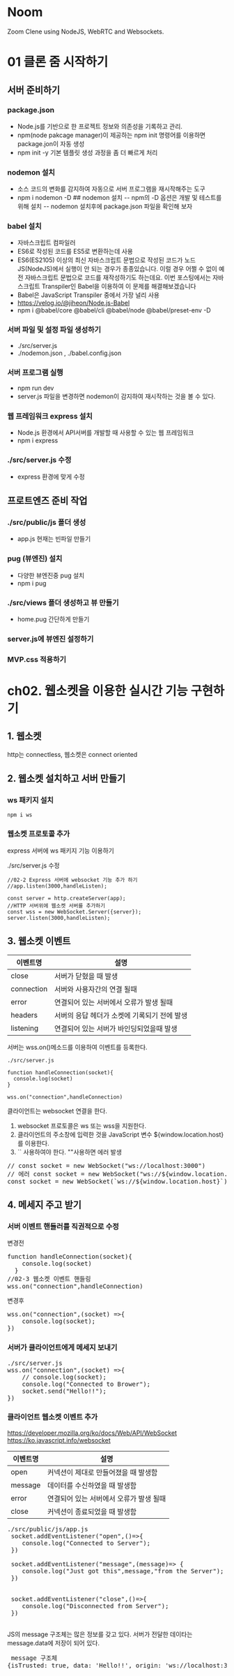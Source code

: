 
# Noom

Zoom Clene using NodeJS, WebRTC and Websockets.

# 01 클론 줌 시작하기
## 서버 준비하기
### package.json
- Node.js를 기반으로 한  프로젝트 정보와 의존성을 기록하고 관리.
- npm(node pakcage manager)이 제공하는 npm init 명령어를 이용하면 package.jon이 자동 생성
- npm init -y 기본 템플릿 생성 과정을 좀 더 빠르게 처리

### nodemon 설치

- 소스 코드의 변화를 감지하여 자동으로 서버 프로그램을 재시작해주는 도구
- npm i nodemon -D ## nodemon 설치
  -- npm의 -D 옵션은 개발 및 테스트를 위해 설치
  -- nodemon 설치후에 package.json 파일을 확인해 보자

### babel 설치

- 자바스크립트 컴파일러
- ES6로 작성된 코드를 ES5로 변환하는데 사용
- ES6(ES2105) 이상의 최신 자바스크립트 문법으로 작성된 코드가 노드JS(NodeJS)에서 실행이 안 되는 경우가 종종있습니다. 이럴 경우 어쩔 수 없이 예전 자바스크립트 문법으로 코드를 재작성하기도 하는데요. 이번 포스팅에서는 자바스크립트 Transpiler인 Babel을 이용하여 이 문제를 해결해보겠습니다
- Babel은 JavaScript Transpiler 중에서 가장 널리 사용
- https://velog.io/@jiheon/Node.js-Babel
- npm i @babel/core @babel/cli @babel/node @babel/preset-env -D

### 서버 파일 및 설정 파일 생성하기

- ./src/server.js
- ./nodemon.json , ./babel.config.json

### 서버 프로그램 실행

- npm run dev
- server.js 파일을 변경하면 nodemon이 감지하여 재시작하는 것을 볼 수 있다.

### 웹 프레임워크 express 설치

- Node.js 환경에서 API서버를 개발할 때 사용할 수 있는 웹 프레임워크
- npm i express

### ./src/server.js 수정

- express 환경에 맞게 수정

## 프로트엔즈 준비 작업
### ./src/public/js 폴더 생성

- app.js  현재는 빈파일 만들기


### pug (뷰엔진) 설치

- 다양한 뷰엔진중 pug 설치
- npm i pug

### ./src/views 폴더 생성하고 뷰 만들기

- home.pug 간단하게 만들기

### server.js에 뷰엔진 설정하기

### MVP.css 적용하기


# ch02. 웹소켓을 이용한 실시간 기능 구현하기

## 1. 웹소켓
http는 connectless, 웹소켓은 connect oriented

## 2. 웹소켓 설치하고 서버 만들기

### ws 패키지 설치

```
npm i ws
```

### 웹소켓 프로토콜 추가
express 서버에 ws 패키지 기능 이용하기 

./src/server.js 수정

    //02-2 Express 서버에 websocket 기능 추가 하기
    //app.listen(3000,handleListen);

    const server = http.createServer(app);
    //HTTP 서버위에 웹소켓 서버를 추가하기
    const wss = new WebSocket.Server({server});
    server.listen(3000,handleListen);

## 3. 웹소켓 이벤트

| 이벤트명 | 설명 |
|---|---|
|close|서버가 닫혔을 때 발생|
|connection|서버와 사용자간의 연결 될때 |
|error|연결되어 있는 서버에서 오류가 발생 될때 |
|headers|서버의 응답 헤더가 소켓에 기록되기 전에 발생|
|listening| 연결되어 있는 서버가 바인딩되었을때 발생|


서버는 wss.on()메소드를 이용하여 이벤트를 등록한다.

    ./src/server.js
  
    function handleConnection(socket){
      console.log(socket)
    }

    wss.on("connection",handleConnection)

클라이언트는 websocket 연결을 한다.
1. websocket 프로토콜은 ws 또는 wss을 지원한다.
2. 클라이언트의 주소창에 입력한 것을 JavaScript 변수 ${window.location.host}를 이용한다. 
3. `` 사용하여야 한다. ""사용하면 에러 발생
<pre>
// const socket = new WebSocket("ws://localhost:3000")
// 에러 const socket = new WebSocket("ws://${window.location.host}");
const socket = new WebSocket(`ws://${window.location.host}`);
</pre>

## 4. 메세지 주고 받기

### 서버 이벤트 핸들러를 직권적으로 수정

변경전
<pre>
function handleConnection(socket){
    console.log(socket)
  }
//02-3 웹소켓 이벤트 핸들링 
wss.on("connection",handleConnection)
</pre>

변경후
<pre>
wss.on("connection",(socket) =>{
    console.log(socket);
})
</pre>

### 서버가 클라이언트에게 메세지 보내기
<pre>
./src/server.js
wss.on("connection",(socket) =>{
    // console.log(socket);
    console.log("Connected to Brower");
    socket.send("Hello!!");
})
</pre>

### 클라이언트 웹소켓 이벤트 추가
https://developer.mozilla.org/ko/docs/Web/API/WebSocket
https://ko.javascript.info/websocket

| 이벤트명 | 설명 |
|---|---|
|open|커넥션이 제대로 만들어졌을 때 발생함|
|message|데이터를 수신하였을 때 발생함 |
|error|연결되어 있는 서버에서 오류가 발생 될때 |
|close|커넥션이 종료되었을 때 발생함|

<pre>
./src/public/js/app.js
 socket.addEventListener("open",()=>{
    console.log("Connected to Server");
 })

 socket.addEventListener("message",(message)=> {
    console.log("Just got this",message,"from the Server");
 })
 <!-- 출력 결과
 Just got this MessageEvent {isTrusted: true, data: 'Hello!!', origin: 'ws://localhost:3000', lastEventId: '', source: null, …} from the Server -->

 socket.addEventListener("close",()=>{
    console.log("Disconnected from Server");
 })
 </pre>

 JS의 message 구조체는 많은 정보를 갖고 있다. 서버가 전달한 데이타는 message.data에 저장이 되어 있다.
 <pre>
 message 구조체
{isTrusted: true, data: 'Hello!!', origin: 'ws://localhost:3000', lastEventId: '', source: null, …} 
</pre>
